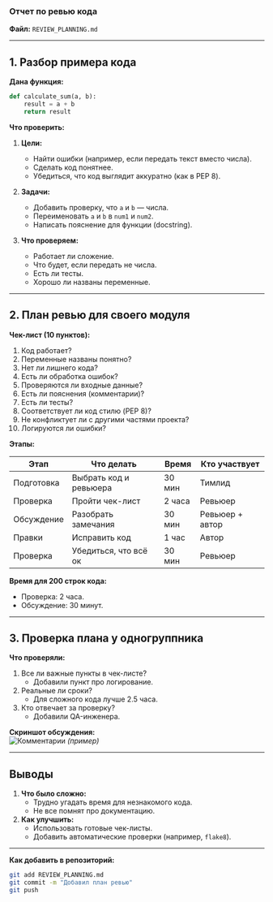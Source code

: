 ### **Отчет по ревью кода**  
**Файл:** `REVIEW_PLANNING.md`  

---

## **1. Разбор примера кода**  
**Дана функция:**  
```python
def calculate_sum(a, b):
    result = a + b
    return result
```

**Что проверить:**  
1. **Цели:**  
   - Найти ошибки (например, если передать текст вместо числа).  
   - Сделать код понятнее.  
   - Убедиться, что код выглядит аккуратно (как в PEP 8).  

2. **Задачи:**  
   - Добавить проверку, что `a` и `b` — числа.  
   - Переименовать `a` и `b` в `num1` и `num2`.  
   - Написать пояснение для функции (docstring).  

3. **Что проверяем:**  
   - Работает ли сложение.  
   - Что будет, если передать не числа.  
   - Есть ли тесты.  
   - Хорошо ли названы переменные.  

---

## **2. План ревью для своего модуля**  

**Чек-лист (10 пунктов):**  
1. Код работает?  
2. Переменные названы понятно?  
3. Нет ли лишнего кода?  
4. Есть ли обработка ошибок?  
5. Проверяются ли входные данные?  
6. Есть ли пояснения (комментарии)?  
7. Есть ли тесты?  
8. Соответствует ли код стилю (PEP 8)?  
9. Не конфликтует ли с другими частями проекта?  
10. Логируются ли ошибки?  

**Этапы:**  

| Этап        | Что делать          | Время  | Кто участвует |  
|-------------|---------------------|--------|----------------|  
| Подготовка  | Выбрать код и ревьюера | 30 мин | Тимлид         |  
| Проверка    | Пройти чек-лист     | 2 часа | Ревьюер        |  
| Обсуждение | Разобрать замечания | 30 мин | Ревьюер + автор|  
| Правки      | Исправить код       | 1 час  | Автор          |  
| Проверка    | Убедиться, что всё ок | 30 мин | Ревьюер        |  

**Время для 200 строк кода:**  
- Проверка: 2 часа.  
- Обсуждение: 30 минут.  

---

## **3. Проверка плана у одногруппника**  

**Что проверяли:**  
1. Все ли важные пункты в чек-листе?  
   - Добавили пункт про логирование.  
2. Реальные ли сроки?  
   - Для сложного кода лучше 2.5 часа.  
3. Кто отвечает за проверку?  
   - Добавили QA-инженера.  

**Скриншот обсуждения:**  
![Комментарии](https://example.com/screenshot.png) *(пример)*  

---

## **Выводы**  
1. **Что было сложно:**  
   - Трудно угадать время для незнакомого кода.  
   - Не все помнят про документацию.  
2. **Как улучшить:**  
   - Использовать готовые чек-листы.  
   - Добавить автоматические проверки (например, `flake8`).  

---

**Как добавить в репозиторий:**  
```bash
git add REVIEW_PLANNING.md
git commit -m "Добавил план ревью"
git push
